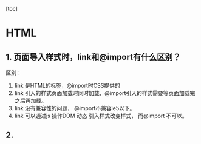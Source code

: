 [toc]

# HTML

## 1. 页面导入样式时，link和@import有什么区别？

区别：
1. link 是HTML的标签，@import时CSS提供的
2. link 引入的样式页面加载时同时加载，@import引入的样式需要等页面加载完之后再加载。
3. link 没有兼容性的问题， @import不兼容ie5以下。
4. link 可以通过js 操作DOM 动态 引入样式改变样式， 而@import 不可以。


## 2. 
